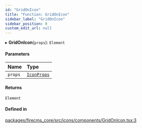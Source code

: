 ```yaml
---
id: "GridOnIcon"
title: "Function: GridOnIcon"
sidebar_label: "GridOnIcon"
sidebar_position: 0
custom_edit_url: null
---
```


▸ **GridOnIcon**(`props`): `Element`

#### Parameters

| Name | Type |
| :------ | :------ |
| `props` | [`IconProps`](../types/IconProps.md) |

#### Returns

`Element`

#### Defined in

[packages/firecms_core/src/icons/components/GridOnIcon.tsx:3](https://github.com/FireCMSco/firecms/blob/d45f3739/packages/firecms_core/src/icons/components/GridOnIcon.tsx#L3)
